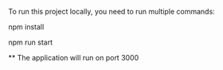 To run this project locally, you need to run multiple commands:

npm install

npm run start

** The application will run on port 3000
